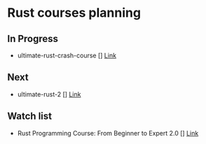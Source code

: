 # Rust courses planning


## In Progress

- ultimate-rust-crash-course
[] [Link](https://www.udemy.com/course/ultimate-rust-crash-course)


## Next
- ultimate-rust-2
[] [Link](https://www.udemy.com/course/ultimate-rust-2/)

## Watch list
- Rust Programming Course: From Beginner to Expert 2.0 
[] [Link](https://www.udemy.com/course/rust-programming-master-class-from-beginner-to-expert)
